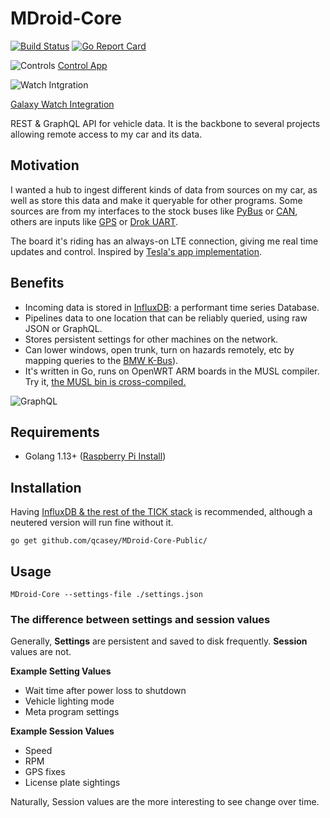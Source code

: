 # MDroid-Core

[![Build Status](https://travis-ci.org/qcasey/MDroid-Core.svg?branch=master)](https://travis-ci.org/qcasey/MDroid-Core) [![Go Report Card](https://goreportcard.com/badge/github.com/qcasey/MDroid-Core)](https://goreportcard.com/report/github.com/qcasey/MDroid-Core)

![Controls](https://quinncasey.com/wp-content/uploads/2019/10/Arrays-Web-1.jpg "Screenshot 1")
[Control App](https://github.com/qcasey/MDroid-Control)

![Watch Intgration](https://quinncasey.com/wp-content/uploads/2019/09/maxresdefault.jpg)

[Galaxy Watch Integration](https://quinncasey.com/unlocking-vehicle-with-mdroid-core-from-smartwatch/)

REST & GraphQL API for vehicle data. It is the backbone to several projects allowing remote access to my car and its data.

## Motivation

I wanted a hub to ingest different kinds of data from sources on my car, as well as store this data and make it queryable for other programs. Some sources are from my interfaces to the stock buses like [PyBus](https://github.com/qcasey/pyBus) or [CAN](https://github.com/qcasey/MDroid-CAN), others are inputs like [GPS](https://github.com/qcasey/MDroid-GPS) or [Drok UART](https://github.com/qcasey/MDroid-Drok).

 The board it's riding has an always-on LTE connection, giving me real time updates and control. Inspired by [Tesla's app implementation](https://www.tesla.com/support/tesla-app).

## Benefits

* Incoming data is stored in [InfluxDB](https://www.influxdata.com/): a performant time series Database.
* Pipelines data to one location that can be reliably queried, using raw JSON or GraphQL.
* Stores persistent settings for other machines on the network.
* Can lower windows, open trunk, turn on hazards remotely, etc by mapping queries to the [BMW K-Bus](https://github.com/qcasey/pyBus)).
* It's written in Go, runs on OpenWRT ARM boards in the MUSL compiler. Try it, [the MUSL bin is cross-compiled.](https://github.com/qcasey/MDroid-Core-Public/blob/master/bin/MDroid-Core-MUSL)

![GraphQL](https://quinncasey.com/wp-content/uploads/2019/11/graphql.png "GraphQL")

## Requirements

* Golang 1.13+ ([Raspberry Pi Install](https://gist.github.com/kbeflo/9d981573aad107da6fa7ac0603259b3b))

## Installation

Having [InfluxDB & the rest of the TICK stack](https://www.influxdata.com/blog/running-the-tick-stack-on-a-raspberry-pi/) is recommended, although a neutered version will run fine without it.

```go get github.com/qcasey/MDroid-Core-Public/```

## Usage

```MDroid-Core --settings-file ./settings.json```

### The difference between settings and session values

Generally, **Settings** are persistent and saved to disk frequently. **Session** values are not.

**Example Setting Values**
* Wait time after power loss to shutdown
* Vehicle lighting mode
* Meta program settings

**Example Session Values**
* Speed
* RPM
* GPS fixes
* License plate sightings

Naturally, Session values are the more interesting to see change over time.
